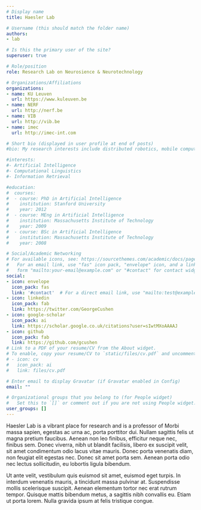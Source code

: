 ```yaml
---
# Display name
title: Haesler Lab

# Username (this should match the folder name)
authors:
- lab

# Is this the primary user of the site?
superuser: true

# Role/position
role: Research Lab on Neurosience & Neurotechnology

# Organizations/Affiliations
organizations:
- name: KU Leuven
  url: https://www.kuleuven.be
- name: NERF
  url: http://nerf.be
- name: VIB 
  url: http://vib.be
- name: imec
  url: http://imec-int.com

# Short bio (displayed in user profile at end of posts)
#bio: My research interests include distributed robotics, mobile computing and programmable matter.

#interests:
#- Artificial Intelligence
#- Computational Linguistics
#- Information Retrieval

#education:
#  courses:
#  - course: PhD in Artificial Intelligence
#    institution: Stanford University
#    year: 2012
#  - course: MEng in Artificial Intelligence
#    institution: Massachusetts Institute of Technology
#    year: 2009
#  - course: BSc in Artificial Intelligence
#    institution: Massachusetts Institute of Technology
#    year: 2008

# Social/Academic Networking
# For available icons, see: https://sourcethemes.com/academic/docs/page-builder/#icons
#   For an email link, use "fas" icon pack, "envelope" icon, and a link in the
#   form "mailto:your-email@example.com" or "#contact" for contact widget.
social:
- icon: envelope
  icon_pack: fas
  link: '#contact'  # For a direct email link, use "mailto:test@example.org".
- icon: linkedin
  icon_pack: fab
  link: https://twitter.com/GeorgeCushen
- icon: google-scholar
  icon_pack: ai
  link: https://scholar.google.co.uk/citations?user=sIwtMXoAAAAJ
- icon: github
  icon_pack: fab
  link: https://github.com/gcushen
# Link to a PDF of your resume/CV from the About widget.
# To enable, copy your resume/CV to `static/files/cv.pdf` and uncomment the lines below.
# - icon: cv
#   icon_pack: ai
#   link: files/cv.pdf

# Enter email to display Gravatar (if Gravatar enabled in Config)
email: ""

# Organizational groups that you belong to (for People widget)
#   Set this to `[]` or comment out if you are not using People widget.
user_groups: []
---
```


Haesler Lab is a vibrant place for research and is a professor of Morbi massa sapien, egestas ac urna ac, porta porttitor dui. Nullam sagittis felis ut magna pretium faucibus. Aenean non leo finibus, efficitur neque nec, finibus sem. Donec viverra, nibh ut blandit facilisis, libero ex suscipit velit, sit amet condimentum odio lacus vitae mauris. Donec porta venenatis diam, non feugiat elit egestas nec. Donec sit amet porta sem. Aenean porta odio nec lectus sollicitudin, eu lobortis ligula bibendum.

Ut ante velit, vestibulum quis euismod sit amet, euismod eget turpis. In interdum venenatis mauris, a tincidunt massa pulvinar at. Suspendisse mollis scelerisque suscipit. Aenean elementum tortor nec erat rutrum tempor. Quisque mattis bibendum metus, a sagittis nibh convallis eu. Etiam ut porta lorem. Nulla gravida ipsum at felis tristique congue.